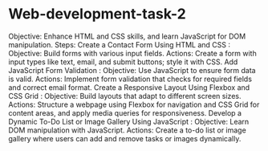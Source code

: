 # Web-development-task-2
Objective:
 Enhance HTML and CSS skills, and learn JavaScript for DOM manipulation.
 Steps:
 Create a Contact Form Using HTML and CSS :
 Objective: Build forms with various input fields.
 Actions: Create a form with input types like text, email, and submit buttons; style it with CSS.
 Add JavaScript Form Validation :
 Objective: Use JavaScript to ensure form data is valid.
 Actions: Implement form validation that checks for required fields and correct email format.
 Create a Responsive Layout Using Flexbox and CSS Grid :
 Objective: Build layouts that adapt to different screen sizes.
 Actions: Structure a webpage using Flexbox for navigation and CSS Grid for
 content areas, and apply media queries for responsiveness.
 Develop a Dynamic To-Do List or Image Gallery Using JavaScript :
 Objective: Learn DOM manipulation with JavaScript.
 Actions: Create a to-do list or image gallery where users can add and remove tasks
 or images dynamically.
